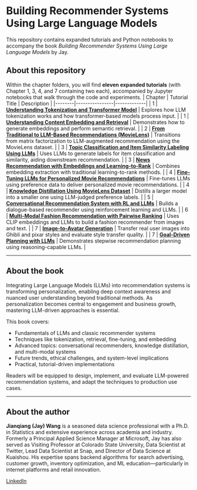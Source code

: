# Building Recommender Systems Using Large Language Models

This repository contains expanded tutorials and Python notebooks to accompany the book *Building Recommender Systems Using Large Language Models* by Jay.

## About this repository

Within the chapter folders, you will find **eleven expanded tutorials** (with Chapter 1, 3, 4, and 7 containing two each), accompanied by Jupyter notebooks that walk through the code and experiments. 
| Chapter | Tutorial Title | Description |
|--------|----------------|-------------|
| 1 | [**Understanding Tokenization and Transformer Model**](https://github.com/qqwjq1981/springer-LLM-recommendation-system/blob/main/tutorials/Chapter1/understanding_tokenization_transformer.ipynb) | Explores how LLM tokenization works and how transformer-based models process input. |
| 1 | [**Understanding Content Embedding and Retrieval**](https://github.com/qqwjq1981/springer-LLM-recommendation-system/blob/main/tutorials/Chapter1/understanding_content_embedding_retrieval.ipynb) | Demonstrates how to generate embeddings and perform semantic retrieval. |
| 2 | [**From Traditional to LLM-Based Recommendations (MovieLens)**](https://github.com/qqwjq1981/springer-LLM-recommendation-system/blob/main/tutorials/Chapter2/From_Traditional_to_LLM_Recommendation_Systems.ipynb) | Transitions from matrix factorization to LLM-augmented recommendation using the MovieLens dataset. |
| 3 | [**Topic Classification and Item Similarity Labeling Using LLMs**](https://github.com/qqwjq1981/springer-LLM-recommendation-system/blob/main/tutorials/Chapter3/LLM_based_Data_Labeling.ipynb) | Uses LLMs to generate labels for item classification and similarity, aiding downstream recommendation. |
| 3 | [**News Recommendation with Embeddings and Learning-to-Rank**](https://github.com/qqwjq1981/springer-LLM-recommendation-system/blob/main/tutorials/Chapter3/News_Recommendation_Learning_to_Rank.ipynb) | Combines embedding extraction with traditional learning-to-rank methods. |
| 4 | [**Fine-Tuning LLMs for Personalized Movie Recommendations**](https://github.com/qqwjq1981/springer-LLM-recommendation-system/blob/main/tutorials/Chapter4/fine-tuning_LLMs_for_recommendation.ipynb) | Fine-tunes LLMs using preference data to deliver personalized movie recommendations. |
| 4 | [**Knowledge Distillation Using MovieLens Dataset**](https://github.com/qqwjq1981/springer-LLM-recommendation-system/blob/main/tutorials/Chapter4/Distill_Recommendation_Capability_of_LLM.ipynb) | Distills a larger model into a smaller one using LLM-judged preference labels. |
| 5 | [**Conversational Recommendation System with RL and LLMs**](https://github.com/qqwjq1981/springer-LLM-recommendation-system/blob/main/tutorials/Chapter5/Conversational_shopping_assistant.ipynb) | Builds a dialogue-based recommender using reinforcement learning and LLMs. |
| 6 | [**Multi-Modal Fashion Recommendation with Pairwise Ranking**](https://github.com/qqwjq1981/springer-LLM-recommendation-system/blob/main/tutorials/Chapter6/Multi_Modal_Recommendation_Study.ipynb) | Uses CLIP embeddings and LLMs to build a fashion recommender from images and text. |
| 7 | [**Image-to-Avatar Generation**](https://github.com/qqwjq1981/springer-LLM-recommendation-system/blob/main/tutorials/Chapter7/Image_to_avartar_generation.ipynb) | Transfer real user images into Ghibli and pixar styles and evaluate style transfer quality. |
| 7 | [**Goal-Driven Planning with LLMs**](https://github.com/qqwjq1981/springer-LLM-recommendation-system/blob/main/tutorials/Chapter7/MultiStep_Task_Decomposition_Recommendation.ipynb) | Demonstrates stepwise recommendation planning using reasoning-capable LLMs. |

---

## About the book

Integrating Large Language Models (LLMs) into recommendation systems is transforming personalization, enabling deep context awareness and nuanced user understanding beyond traditional methods. As personalization becomes central to engagement and business growth, mastering LLM-driven approaches is essential.

This book covers:
- Fundamentals of LLMs and classic recommender systems  
- Techniques like tokenization, retrieval, fine-tuning, and embedding  
- Advanced topics: conversational recommenders, knowledge distillation, and multi-modal systems  
- Future trends, ethical challenges, and system-level implications  
- Practical, tutorial-driven implementations

Readers will be equipped to design, implement, and evaluate LLM-powered recommendation systems, and adapt the techniques to production use cases.

---

## About the author

**Jianqiang (Jay) Wang** is a seasoned data science professional with a Ph.D. in Statistics and extensive experience across academia and industry. Formerly a Principal Applied Science Manager at Microsoft, Jay has also served as Visiting Professor at Colorado State University, Data Scientist at Twitter, Lead Data Scientist at Snap, and Director of Data Science at Kuaishou. His expertise spans backend algorithms for search advertising, customer growth, inventory optimization, and ML education—particularly in internet platforms and retail innovation.

[LinkedIn](https://www.linkedin.com/in/jay-jianqiang-wang-78a6726/)
